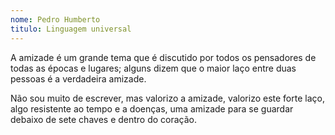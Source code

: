 ```yaml
---
nome: Pedro Humberto
titulo: Linguagem universal
---
```


A amizade é um grande tema que é discutido por todos os pensadores de todas as épocas e lugares; alguns dizem que o maior laço entre duas pessoas  é a verdadeira amizade.

Não sou muito de escrever, mas valorizo a amizade, valorizo este forte laço, algo resistente ao tempo e  a doenças, uma amizade para se guardar debaixo de sete chaves e dentro do coração.

